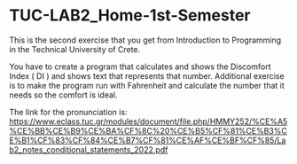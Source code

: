 # TUC-LAB2_Home-1st-Semester
This is the second exercise that you get from Introduction to Programming in the Technical University of Crete.

You have to create a program that calculates and shows the Discomfort Index ( DI ) and shows text that represents that number. Additional exercise is to make the program run with Fahrenheit and calculate the number that it needs so the comfort is ideal.

The link for the pronunciation is: https://www.eclass.tuc.gr/modules/document/file.php/HMMY252/%CE%A5%CE%BB%CE%B9%CE%BA%CF%8C%20%CE%B5%CF%81%CE%B3%CE%B1%CF%83%CF%84%CE%B7%CF%81%CE%AF%CE%BF%CF%85/Lab2_notes_conditional_statements_2022.pdf
